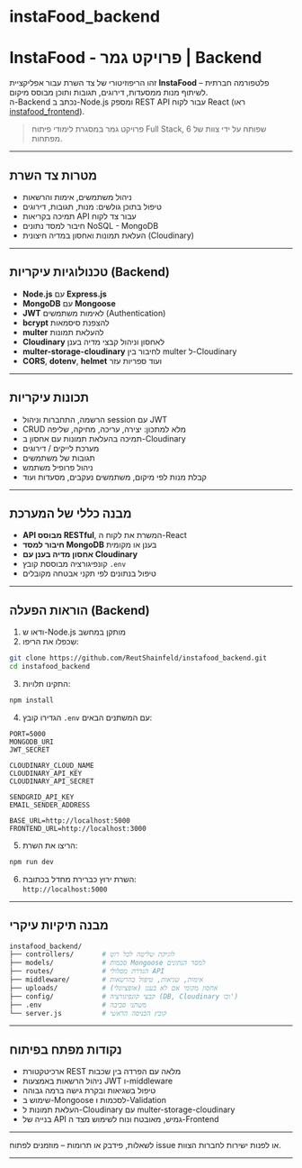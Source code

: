 # instaFood_backend
#  InstaFood - פרויקט גמר | Backend

זהו הריפוזיטורי של צד השרת עבור אפליקציית **InstaFood** – פלטפורמה חברתית לשיתוף מנות ממסעדות, דירוגים, תגובות ותוכן מבוסס מיקום.  
ה-Backend נכתב ב-Node.js ומספק REST API עבור לקוח React (ראו [instafood_frontend](https://github.com/ReutShainfeld/instafood_frontend)).

> פרויקט גמר במסגרת לימודי פיתוח Full Stack, שפותח על ידי צוות של 6 מפתחות.

---

##  מטרות צד השרת

- ניהול משתמשים, אימות והרשאות
- טיפול בתוכן גולשים: מנות, תגובות, דירוגים
- תמיכה בקריאות API עבור צד לקוח
- חיבור למסד נתונים NoSQL - MongoDB
- העלאת תמונות ואחסון במדיה חיצונית (Cloudinary)

---

##  טכנולוגיות עיקריות (Backend)

- **Node.js** עם **Express.js**
- **MongoDB** עם **Mongoose**
- **JWT** לאימות משתמשים (Authentication)
- **bcrypt** להצפנת סיסמאות
- **multer** להעלאת תמונות
- **Cloudinary** לאחסון וניהול קבצי מדיה בענן
- **multer-storage-cloudinary** לחיבור בין multer ל-Cloudinary
- **CORS**, **dotenv**, **helmet** ועוד ספריות עזר

---

##  תכונות עיקריות

-  הרשמה, התחברות וניהול session עם JWT
-  CRUD מלא למתכון: יצירה, עריכה, מחיקה, שליפה
-  תמיכה בהעלאת תמונות עם אחסון ב-Cloudinary
-  מערכת לייקים / דירוגים
-  תגובות של משתמשים
-  ניהול פרופיל משתמש
-  קבלת מנות לפי מיקום, משתמשים נעקבים, מסעדות ועוד

---

##  מבנה כללי של המערכת

- **API מבוסס RESTful**, המשרת את לקוח ה-React
- **חיבור למסד MongoDB** בענן או מקומית
- **אחסון מדיה בענן עם Cloudinary**
- קונפיגורציה מבוססת קובץ `.env`
- טיפול בנתונים לפי תקני אבטחה מקובלים

---

##  הוראות הפעלה (Backend)

1. ודאו ש-Node.js מותקן במחשב
2. שִכפלו את הריפו:

```bash
git clone https://github.com/ReutShainfeld/instafood_backend.git
cd instafood_backend
```

3. התקינו תלויות:

```bash
npm install
```

4. הגדירו קובץ `.env` עם המשתנים הבאים:

```env
PORT=5000
MONGODB_URI
JWT_SECRET

CLOUDINARY_CLOUD_NAME
CLOUDINARY_API_KEY
CLOUDINARY_API_SECRET

SENDGRID_API_KEY
EMAIL_SENDER_ADDRESS

BASE_URL=http://localhost:5000
FRONTEND_URL=http://localhost:3000
```

5. הריצו את השרת:

```bash
npm run dev
```

6. השרת ירוץ כברירת מחדל בכתובת:  
   `http://localhost:5000`

---

##  מבנה תיקיות עיקרי

```bash
instafood_backend/
├── controllers/       # לוגיקת שליטה לכל רוט
├── models/            # סכמות Mongoose למסד הנתונים
├── routes/            # הגדרת מסלולי API
├── middleware/        # אימות, שגיאות, טיפול בהרשאות
├── uploads/           # (אופציונלי) אחסון מקומי אם לא בענן
├── config/            # קבצי קונפיגורציה (DB, Cloudinary וכו')
├── .env               # משתני סביבה
└── server.js          # קובץ הכניסה הראשי
```

---

##  נקודות מפתח בפיתוח

- ארכיטקטורת REST מלאה עם הפרדה בין שכבות
- ניהול הרשאות באמצעות JWT ו-middleware
- טיפול בשגיאות ובקרת גישה ברמה גבוהה
- שימוש ב-Mongoose לסכמות ו-Validation
- העלאת תמונות ל-Cloudinary עם multer-storage-cloudinary
- בנייה של API גמיש, מאובטח ונוח לשימוש מצד ה-Frontend

---

לשאלות, פידבק או תרומות – מוזמנים לפתוח issue או לפנות ישירות לחברות הצוות.

---
